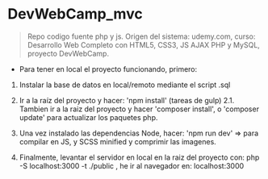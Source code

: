 # DevWebCamp_mvc
> Repo codigo fuente php y js. Origen del sistema: udemy.com, curso: Desarrollo Web Completo con HTML5, CSS3, JS AJAX PHP y MySQL, proyecto DevWebCamp.

- Para tener en local el proyecto funcionando, primero:

1. Instalar la base de datos en local/remoto mediante el script .sql
2. Ir a la raíz del proyecto y hacer: 'npm install' (tareas de gulp)
2.1. Tambien ir a la raiz del proyecto y hacer 'composer install', o 'composer update' para actualizar los paquetes php.
3. Una vez instalado las dependencias Node, hacer: 'npm run dev' => para compilar en JS, y SCSS minified y comprimir las imagenes.

4. Finalmente, levantar el servidor en local en la raiz del proyecto con: php -S localhost:3000 -t ./public  , he ir al navegador en: localhost:3000
